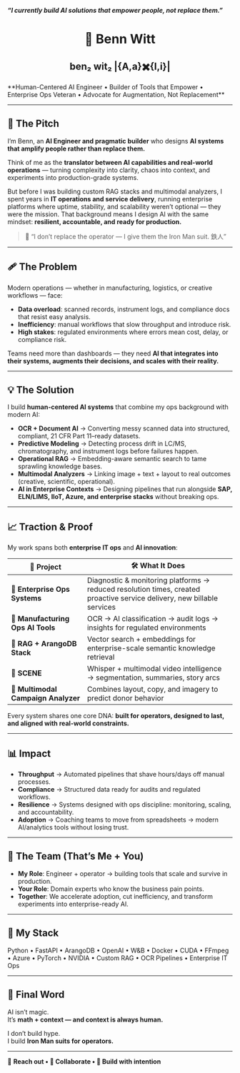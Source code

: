 ***“I currently build AI solutions that empower people, not replace them.”***
<h1 align="center">🤖 Benn Witt</h1>
<h2 align="center">ben₂ wit₂ |{A,a}✖️{I,i}| </h2>
**Human-Centered AI Engineer • Builder of Tools that Empower • Enterprise Ops Veteran • Advocate for Augmentation, Not Replacement**

---

## 🎤 The Pitch
I’m Benn, an **AI Engineer and pragmatic builder** who designs **AI systems that amplify people rather than replace them.**  

Think of me as the **translator between AI capabilities and real-world operations** — turning complexity into clarity, chaos into context, and experiments into production-grade systems.  

But before I was building custom RAG stacks and multimodal analyzers, I spent years in **IT operations and service delivery**, running enterprise platforms where uptime, stability, and scalability weren’t optional — they were the mission. That background means I design AI with the same mindset: **resilient, accountable, and ready for production.**

> 🧘 “I don’t replace the operator — I give them the Iron Man suit. 鉄人”

---

## 🩹 The Problem
Modern operations — whether in manufacturing, logistics, or creative workflows — face:  
- **Data overload**: scanned records, instrument logs, and compliance docs that resist easy analysis.  
- **Inefficiency**: manual workflows that slow throughput and introduce risk.  
- **High stakes**: regulated environments where errors mean cost, delay, or compliance risk.  

Teams need more than dashboards — they need **AI that integrates into their systems, augments their decisions, and scales with their reality.**

---

## 💡 The Solution
I build **human-centered AI systems** that combine my ops background with modern AI:  

- **OCR + Document AI** → Converting messy scanned data into structured, compliant, 21 CFR Part 11–ready datasets.  
- **Predictive Modeling** → Detecting process drift in LC/MS, chromatography, and instrument logs before failures happen.  
- **Operational RAG** → Embedding-aware semantic search to tame sprawling knowledge bases.  
- **Multimodal Analyzers** → Linking image + text + layout to real outcomes (creative, scientific, operational).  
- **AI in Enterprise Contexts** → Designing pipelines that run alongside **SAP, ELN/LIMS, IIoT, Azure, and enterprise stacks** without breaking ops.  

---

## 📈 Traction & Proof
My work spans both **enterprise IT ops** and **AI innovation**:

| 🚧 Project | 🛠️ What It Does |  
|------------|-----------------|  
| 🔧 **Enterprise Ops Systems** | Diagnostic & monitoring platforms → reduced resolution times, created proactive service delivery, new billable services |  
| 🧬 **Manufacturing Ops AI Tools** | OCR → AI classification → audit logs → insights for regulated environments |  
| 🧠 **RAG + ArangoDB Stack** | Vector search + embeddings for enterprise-scale semantic knowledge retrieval |  
| 🎥 **SCENE** | Whisper + multimodal video intelligence → segmentation, summaries, story arcs |  
| 🎨 **Multimodal Campaign Analyzer** | Combines layout, copy, and imagery to predict donor behavior |  

Every system shares one core DNA: **built for operators, designed to last, and aligned with real-world constraints.**

---

## 📊 Impact
- **Throughput** → Automated pipelines that shave hours/days off manual processes.  
- **Compliance** → Structured data ready for audits and regulated workflows.  
- **Resilience** → Systems designed with ops discipline: monitoring, scaling, and accountability.  
- **Adoption** → Coaching teams to move from spreadsheets → modern AI/analytics tools without losing trust.  

---

## 👥 The Team (That’s Me + You)
- **My Role**: Engineer + operator → building tools that scale and survive in production.  
- **Your Role**: Domain experts who know the business pain points.  
- **Together**: We accelerate adoption, cut inefficiency, and transform experiments into enterprise-ready AI.  

---

## 🧰 My Stack
Python • FastAPI • ArangoDB • OpenAI • W&B • Docker • CUDA • FFmpeg • Azure • PyTorch • NVIDIA • Custom RAG • OCR Pipelines • Enterprise IT Ops  

---

## 🧘 Final Word
AI isn’t magic.  
It’s **math + context — and context is always human.**

I don’t build hype.  
I build **Iron Man suits for operators.**

---

👋 **Reach out • 🤖 Collaborate • 🧠 Build with intention**
